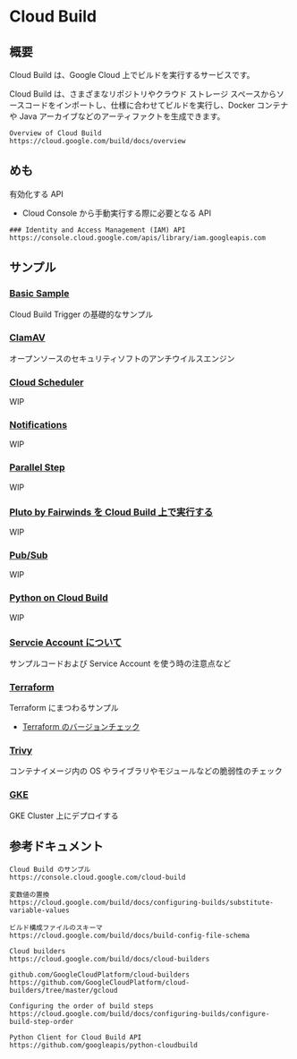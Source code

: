 # Cloud Build

## 概要

Cloud Build は、Google Cloud 上でビルドを実行するサービスです。

Cloud Build は、さまざまなリポジトリやクラウド ストレージ スペースからソースコードをインポートし、仕様に合わせてビルドを実行し、Docker コンテナや Java アーカイブなどのアーティファクトを生成できます。

```
Overview of Cloud Build
https://cloud.google.com/build/docs/overview
```

## めも

有効化する API

+ Cloud Console から手動実行する際に必要となる API

```
### Identity and Access Management (IAM) API
https://console.cloud.google.com/apis/library/iam.googleapis.com
```

## サンプル

### [Basic Sample](./basic-sample)

Cloud Build Trigger の基礎的なサンプル

### [ClamAV](./clamav)

オープンソースのセキュリティソフトのアンチウイルスエンジン

### [Cloud Scheduler](./cloudscheduler)

WIP

### [Notifications](./notifications)

WIP

### [Parallel Step](./parallel-step)

WIP

### [Pluto by Fairwinds を Cloud Build 上で実行する](./pluto)

WIP

### [Pub/Sub](./pubsub)

WIP

### [Python on Cloud Build](./python)

WIP

### [Servcie Account について](./service-account)

サンプルコードおよび Service Account を使う時の注意点など

### [Terraform](./terraform/)

Terraform にまつわるサンプル

+ [Terraform のバージョンチェック](./terraform/README.md#terraform-のバージョンチェック)

### [Trivy](./trivy)

コンテナイメージ内の OS やライブラリやモジュールなどの脆弱性のチェック

### [GKE](../kubernetes/builds)

GKE Cluster 上にデプロイする

## 参考ドキュメント

```
Cloud Build のサンプル
https://console.cloud.google.com/cloud-build
```
```
変数値の置換
https://cloud.google.com/build/docs/configuring-builds/substitute-variable-values
```
```
ビルド構成ファイルのスキーマ
https://cloud.google.com/build/docs/build-config-file-schema
```
```
Cloud builders
https://cloud.google.com/build/docs/cloud-builders
```
```
github.com/GoogleCloudPlatform/cloud-builders
https://github.com/GoogleCloudPlatform/cloud-builders/tree/master/gcloud
```
```
Configuring the order of build steps
https://cloud.google.com/build/docs/configuring-builds/configure-build-step-order
```
```
Python Client for Cloud Build API
https://github.com/googleapis/python-cloudbuild
```
